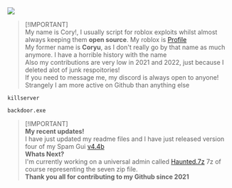 <picture>
  <source
    srcset="https://github-readme-stats.vercel.app/api?username=Not-Kyle&show_icons=true&theme=dracula"
    media="(prefers-color-scheme: midnight-purple)"
  />
  <img src="https://github-readme-stats.vercel.app/api?username=Not-Kyle&show_icons=true" />
</picture>

> [!IMPORTANT]\
> My name is Cory!, I usually script for roblox exploits whilst almost always keeping them **open source**. My roblox is [Profile](https://www.roblox.com/users/5388525718/profile) <br />
> My former name is **Coryu**, as I don't really go by that name as much anymore. I have a horrible history with the name <br />
> Also my contributions are very low in 2021 and 2022, just because I deleted alot of junk respoitories! <br />
> If you need to message me, my discord is always open to anyone! Strangely I am more active on Github than anything else <br />
```
killserver
```
```
backdoor.exe
```
> [!IMPORTANT]\
> **My recent updates!** <br />
> I have just updated my readme files and I have just released version four of my Spam Gui [v4.4b](https://github.com/Not-Kyle/Universal-Scripts.lua/blob/main/Spam.lua) <br />
> **Whats Next?** <br />
> I'm currently working on a universal admin called [Haunted.7z](https://github.com/Not-Kyle/Haunted.7z) 7z of course representing the seven zip file. <br />
> **Thank you all for contributing to my Github since 2021** <br />

